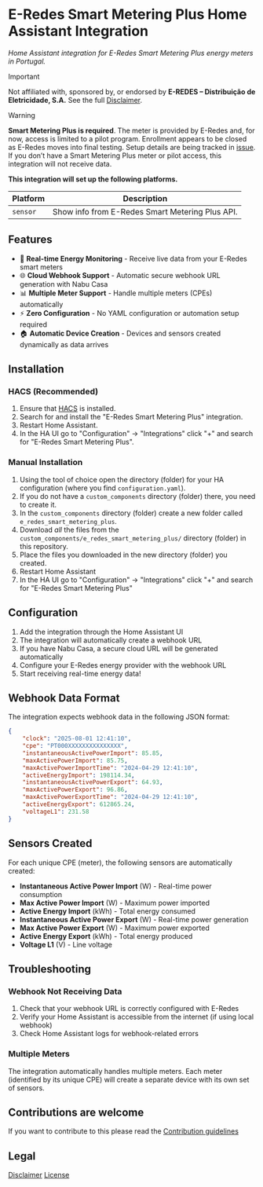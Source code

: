 # E-Redes Smart Metering Plus Home Assistant Integration

_Home Assistant integration for E-Redes Smart Metering Plus energy meters in Portugal._

> [!IMPORTANT]  
> Not affiliated with, sponsored by, or endorsed by **E-REDES – Distribuição de Eletricidade, S.A.** See the full [Disclaimer](DISCLAIMER.md).

> [!WARNING]  
> **Smart Metering Plus is required**. The meter is provided by E-Redes and, for now, access is limited to a pilot program. Enrollment appears to be closed as E-Redes moves into final testing. Setup details are being tracked in [issue](https://github.com/MiguelTVMS/e-redes-smart-metering-plus-hass/issues/3). If you don’t have a Smart Metering Plus meter or pilot access, this integration will not receive data.

**This integration will set up the following platforms.**

Platform | Description
-- | --
`sensor` | Show info from E-Redes Smart Metering Plus API.

## Features

- 🔄 **Real-time Energy Monitoring** - Receive live data from your E-Redes smart meters
- 🌐 **Cloud Webhook Support** - Automatic secure webhook URL generation with Nabu Casa
- 📊 **Multiple Meter Support** - Handle multiple meters (CPEs) automatically
- ⚡ **Zero Configuration** - No YAML configuration or automation setup required
- 🏠 **Automatic Device Creation** - Devices and sensors created dynamically as data arrives

## Installation

### HACS (Recommended)

1. Ensure that [HACS](https://hacs.xyz/) is installed.
2. Search for and install the "E-Redes Smart Metering Plus" integration.
3. Restart Home Assistant.
4. In the HA UI go to "Configuration" -> "Integrations" click "+" and search for "E-Redes Smart Metering Plus".

### Manual Installation

1. Using the tool of choice open the directory (folder) for your HA configuration (where you find `configuration.yaml`).
2. If you do not have a `custom_components` directory (folder) there, you need to create it.
3. In the `custom_components` directory (folder) create a new folder called `e_redes_smart_metering_plus`.
4. Download _all_ the files from the `custom_components/e_redes_smart_metering_plus/` directory (folder) in this repository.
5. Place the files you downloaded in the new directory (folder) you created.
6. Restart Home Assistant
7. In the HA UI go to "Configuration" -> "Integrations" click "+" and search for "E-Redes Smart Metering Plus"

## Configuration

1. Add the integration through the Home Assistant UI
2. The integration will automatically create a webhook URL
3. If you have Nabu Casa, a secure cloud URL will be generated automatically
4. Configure your E-Redes energy provider with the webhook URL
5. Start receiving real-time energy data!

## Webhook Data Format

The integration expects webhook data in the following JSON format:

```json
{
    "clock": "2025-08-01 12:41:10",
    "cpe": "PT000XXXXXXXXXXXXXXX",
    "instantaneousActivePowerImport": 85.85,
    "maxActivePowerImport": 85.75,
    "maxActivePowerImportTime": "2024-04-29 12:41:10",
    "activeEnergyImport": 198114.34,
    "instantaneousActivePowerExport": 64.93,
    "maxActivePowerExport": 96.86,
    "maxActivePowerExportTime": "2024-04-29 12:41:10",
    "activeEnergyExport": 612865.24,
    "voltageL1": 231.58
}
```

## Sensors Created

For each unique CPE (meter), the following sensors are automatically created:

- **Instantaneous Active Power Import** (W) - Real-time power consumption
- **Max Active Power Import** (W) - Maximum power imported
- **Active Energy Import** (kWh) - Total energy consumed
- **Instantaneous Active Power Export** (W) - Real-time power generation
- **Max Active Power Export** (W) - Maximum power exported  
- **Active Energy Export** (kWh) - Total energy produced
- **Voltage L1** (V) - Line voltage

## Troubleshooting

### Webhook Not Receiving Data

1. Check that your webhook URL is correctly configured with E-Redes
2. Verify your Home Assistant is accessible from the internet (if using local webhook)
3. Check Home Assistant logs for webhook-related errors

### Multiple Meters

The integration automatically handles multiple meters. Each meter (identified by its unique CPE) will create a separate device with its own set of sensors.

## Contributions are welcome

If you want to contribute to this please read the [Contribution guidelines](CONTRIBUTING.md)

## Legal

[Disclaimer](DISCLAIMER.md)
[License](LICENSE)